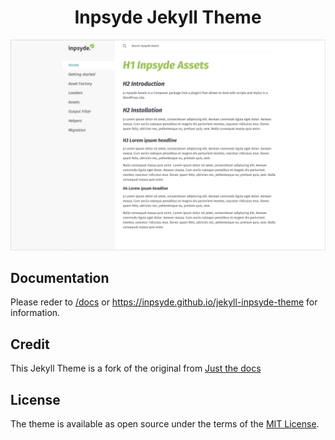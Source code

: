 <p align="center">
    <h1 align="center">Inpsyde Jekyll Theme</h1>
    <p align="center"></p>
</p>

![jekyll-inpsyde-theme](./docs/assets/images/jekyll-inpsyde-theme-screenshot.jpg)

## Documentation

Please reder to [/docs](./docs) or https://inpsyde.github.io/jekyll-inpsyde-theme for information.

## Credit
This Jekyll Theme is a fork of the original from <a href="https://pmarsceill.github.io/just-the-docs/" target="_blank">Just the docs</a>

## License

The theme is available as open source under the terms of the [MIT License](http://opensource.org/licenses/MIT).

